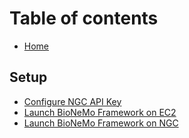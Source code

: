# Table of contents

* [Home](README.md)

## Setup

* [Configure NGC API Key](setup/configure-ngc-api-key.md)
* [Launch BioNeMo Framework on EC2](setup/ec2.md)
* [Launch BioNeMo Framework on NGC](setup/ngc.md)
